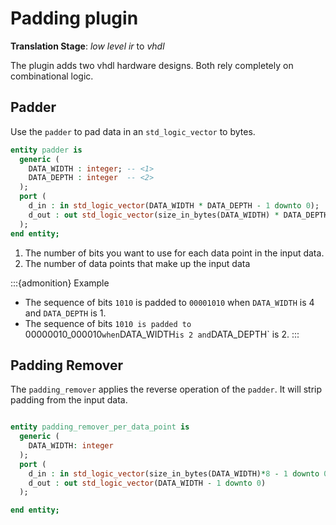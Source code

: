 # Padding plugin

**Translation Stage**: *low level ir* to *vhdl*

The plugin adds two vhdl hardware designs.
Both rely completely on combinational logic.

## Padder

Use the `padder` to pad data in an `std_logic_vector` to bytes.

```vhdl
entity padder is
  generic (
    DATA_WIDTH : integer; -- <1>
    DATA_DEPTH : integer  -- <2>
  );
  port (
    d_in : in std_logic_vector(DATA_WIDTH * DATA_DEPTH - 1 downto 0);
    d_out : out std_logic_vector(size_in_bytes(DATA_WIDTH) * DATA_DEPTH * 8 - 1 downto 0)
  );
end entity;
```
1. The number of bits you want to use for each data point in the input data. 
2. The number of data points that make up the input data


:::{admonition} Example
* The sequence of bits `1010` is padded to `00001010` when `DATA_WIDTH` is 4 and `DATA_DEPTH` is 1.
* The sequence of bits `1010 is padded to `00000010_000010` when `DATA_WIDTH` is 2 and `DATA_DEPTH` is 2.
:::

## Padding Remover

The `padding_remover` applies the reverse operation of the `padder`.
It will strip padding from the input data.

```vhdl

entity padding_remover_per_data_point is
  generic (
    DATA_WIDTH: integer
  );
  port (
    d_in : in std_logic_vector(size_in_bytes(DATA_WIDTH)*8 - 1 downto 0);
    d_out : out std_logic_vector(DATA_WIDTH - 1 downto 0)
  );

end entity;
```